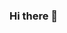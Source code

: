 ### Hi there 👋 
<!--
- 📛 I am Samit Kapoor
- 🔭 I’m currently working on Flutter & DSA
- 🔮 I want to become a full-stack developer
- 💬 Ask me about ...
- 📫 How to reach me: ...
- 😄 Pronouns: ...
- ⚡ Fun fact: ... 
-->

<!--
**samitkapoor/samitkapoor** is a ✨ _special_ ✨ repository because its `README.md` (this file) appears on your GitHub profile.

Here are some ideas to get you started:

- 🔭 I’m currently working on ...
- 🌱 I’m currently learning ...
- 👯 I’m looking to collaborate on ...
- 🤔 I’m looking for help with ...
- 💬 Ask me about ...
- 📫 How to reach me: ...
- 😄 Pronouns: ...
- ⚡ Fun fact: ...
-->
